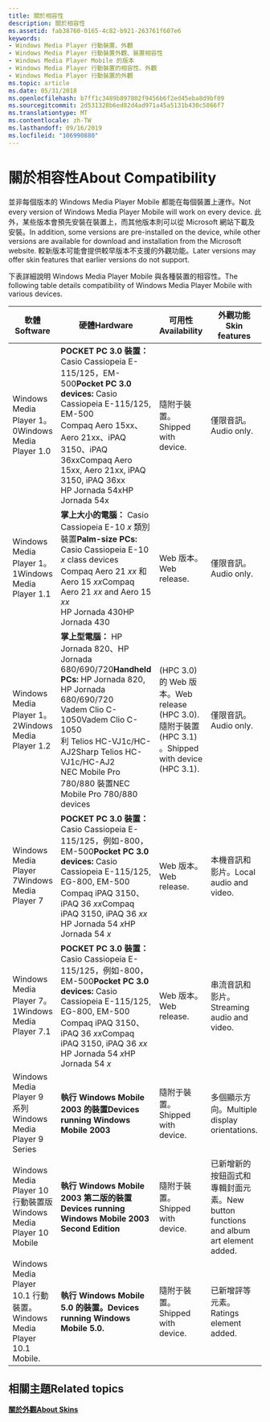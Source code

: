 ```yaml
---
title: 關於相容性
description: 關於相容性
ms.assetid: fab38760-0165-4c82-b921-263761f607e6
keywords:
- Windows Media Player 行動裝置、外觀
- Windows Media Player 行動裝置外觀、裝置相容性
- Windows Media Player Mobile 的版本
- Windows Media Player 行動裝置的相容性、外觀
- Windows Media Player 行動裝置的外觀
ms.topic: article
ms.date: 05/31/2018
ms.openlocfilehash: b7ff1c3489b897802f9456b6f2ed45eba8d9bf09
ms.sourcegitcommit: 2d531328b6ed82d4ad971a45a5131b430c5866f7
ms.translationtype: MT
ms.contentlocale: zh-TW
ms.lasthandoff: 09/16/2019
ms.locfileid: "106990880"
---
```

# <a name="about-compatibility"></a><span data-ttu-id="83532-108">關於相容性</span><span class="sxs-lookup"><span data-stu-id="83532-108">About Compatibility</span></span>

<span data-ttu-id="83532-109">並非每個版本的 Windows Media Player Mobile 都能在每個裝置上運作。</span><span class="sxs-lookup"><span data-stu-id="83532-109">Not every version of Windows Media Player Mobile will work on every device.</span></span> <span data-ttu-id="83532-110">此外，某些版本會預先安裝在裝置上，而其他版本則可以從 Microsoft 網站下載及安裝。</span><span class="sxs-lookup"><span data-stu-id="83532-110">In addition, some versions are pre-installed on the device, while other versions are available for download and installation from the Microsoft website.</span></span> <span data-ttu-id="83532-111">較新版本可能會提供較早版本不支援的外觀功能。</span><span class="sxs-lookup"><span data-stu-id="83532-111">Later versions may offer skin features that earlier versions do not support.</span></span>

<span data-ttu-id="83532-112">下表詳細說明 Windows Media Player Mobile 與各種裝置的相容性。</span><span class="sxs-lookup"><span data-stu-id="83532-112">The following table details compatibility of Windows Media Player Mobile with various devices.</span></span>



| <span data-ttu-id="83532-113">軟體</span><span class="sxs-lookup"><span data-stu-id="83532-113">Software</span></span>                          | <span data-ttu-id="83532-114">硬體</span><span class="sxs-lookup"><span data-stu-id="83532-114">Hardware</span></span>                                                                                                                                                                          | <span data-ttu-id="83532-115">可用性</span><span class="sxs-lookup"><span data-stu-id="83532-115">Availability</span></span>                                                     | <span data-ttu-id="83532-116">外觀功能</span><span class="sxs-lookup"><span data-stu-id="83532-116">Skin features</span></span>                                     |
|-----------------------------------|-----------------------------------------------------------------------------------------------------------------------------------------------------------------------------------|------------------------------------------------------------------|---------------------------------------------------|
| <span data-ttu-id="83532-117">Windows Media Player 1。0</span><span class="sxs-lookup"><span data-stu-id="83532-117">Windows Media Player 1.0</span></span>          | <span data-ttu-id="83532-118">**POCKET PC 3.0 裝置：** Casio Cassiopeia E-115/125，EM-500</span><span class="sxs-lookup"><span data-stu-id="83532-118">**Pocket PC 3.0 devices:** Casio Cassiopeia E-115/125, EM-500</span></span><br/> <span data-ttu-id="83532-119">Compaq Aero 15xx、Aero 21xx、iPAQ 3150、iPAQ 36xx</span><span class="sxs-lookup"><span data-stu-id="83532-119">Compaq Aero 15xx, Aero 21xx, iPAQ 3150, iPAQ 36xx</span></span><br/> <span data-ttu-id="83532-120">HP Jornada 54x</span><span class="sxs-lookup"><span data-stu-id="83532-120">HP Jornada 54x</span></span><br/>                   | <span data-ttu-id="83532-121">隨附于裝置。</span><span class="sxs-lookup"><span data-stu-id="83532-121">Shipped with device.</span></span>                                             | <span data-ttu-id="83532-122">僅限音訊。</span><span class="sxs-lookup"><span data-stu-id="83532-122">Audio only.</span></span>                                       |
| <span data-ttu-id="83532-123">Windows Media Player 1。1</span><span class="sxs-lookup"><span data-stu-id="83532-123">Windows Media Player 1.1</span></span>          | <span data-ttu-id="83532-124">**掌上大小的電腦：** Casio Cassiopeia E-10 *x* 類別裝置</span><span class="sxs-lookup"><span data-stu-id="83532-124">**Palm-size PCs:** Casio Cassiopeia E-10 *x* class devices</span></span><br/> <span data-ttu-id="83532-125">Compaq Aero 21 *xx* 和 Aero 15 *xx*</span><span class="sxs-lookup"><span data-stu-id="83532-125">Compaq Aero 21 *xx* and Aero 15 *xx*</span></span><br/> <span data-ttu-id="83532-126">HP Jornada 430</span><span class="sxs-lookup"><span data-stu-id="83532-126">HP Jornada 430</span></span><br/>                                      | <span data-ttu-id="83532-127">Web 版本。</span><span class="sxs-lookup"><span data-stu-id="83532-127">Web release.</span></span>                                                     | <span data-ttu-id="83532-128">僅限音訊。</span><span class="sxs-lookup"><span data-stu-id="83532-128">Audio only.</span></span>                                       |
| <span data-ttu-id="83532-129">Windows Media Player 1。2</span><span class="sxs-lookup"><span data-stu-id="83532-129">Windows Media Player 1.2</span></span>          | <span data-ttu-id="83532-130">**掌上型電腦：** HP Jornada 820、HP Jornada 680/690/720</span><span class="sxs-lookup"><span data-stu-id="83532-130">**Handheld PCs:** HP Jornada 820, HP Jornada 680/690/720</span></span><br/> <span data-ttu-id="83532-131">Vadem Clio C-1050</span><span class="sxs-lookup"><span data-stu-id="83532-131">Vadem Clio C-1050</span></span><br/> <span data-ttu-id="83532-132">利 Telios HC-VJ1c/HC-AJ2</span><span class="sxs-lookup"><span data-stu-id="83532-132">Sharp Telios HC-VJ1c/HC-AJ2</span></span><br/> <span data-ttu-id="83532-133">NEC Mobile Pro 780/880 裝置</span><span class="sxs-lookup"><span data-stu-id="83532-133">NEC Mobile Pro 780/880 devices</span></span><br/> | <span data-ttu-id="83532-134"> (HPC 3.0) 的 Web 版本。</span><span class="sxs-lookup"><span data-stu-id="83532-134">Web release (HPC 3.0).</span></span> <span data-ttu-id="83532-135">隨附于裝置 (HPC 3.1) 。</span><span class="sxs-lookup"><span data-stu-id="83532-135">Shipped with device (HPC 3.1).</span></span><br/> | <span data-ttu-id="83532-136">僅限音訊。</span><span class="sxs-lookup"><span data-stu-id="83532-136">Audio only.</span></span>                                       |
| <span data-ttu-id="83532-137">Windows Media Player 7</span><span class="sxs-lookup"><span data-stu-id="83532-137">Windows Media Player 7</span></span>            | <span data-ttu-id="83532-138">**POCKET PC 3.0 裝置：** Casio Cassiopeia E-115/125，例如-800，EM-500</span><span class="sxs-lookup"><span data-stu-id="83532-138">**Pocket PC 3.0 devices:** Casio Cassiopeia E-115/125, EG-800, EM-500</span></span><br/> <span data-ttu-id="83532-139">Compaq iPAQ 3150、iPAQ 36 *xx*</span><span class="sxs-lookup"><span data-stu-id="83532-139">Compaq iPAQ 3150, iPAQ 36 *xx*</span></span><br/> <span data-ttu-id="83532-140">HP Jornada 54 *x*</span><span class="sxs-lookup"><span data-stu-id="83532-140">HP Jornada 54 *x*</span></span><br/>                             | <span data-ttu-id="83532-141">Web 版本。</span><span class="sxs-lookup"><span data-stu-id="83532-141">Web release.</span></span>                                                     | <span data-ttu-id="83532-142">本機音訊和影片。</span><span class="sxs-lookup"><span data-stu-id="83532-142">Local audio and video.</span></span>                            |
| <span data-ttu-id="83532-143">Windows Media Player 7。1</span><span class="sxs-lookup"><span data-stu-id="83532-143">Windows Media Player 7.1</span></span>          | <span data-ttu-id="83532-144">**POCKET PC 3.0 裝置：** Casio Cassiopeia E-115/125，例如-800，EM-500</span><span class="sxs-lookup"><span data-stu-id="83532-144">**Pocket PC 3.0 devices:** Casio Cassiopeia E-115/125, EG-800, EM-500</span></span><br/> <span data-ttu-id="83532-145">Compaq iPAQ 3150、iPAQ 36 *xx*</span><span class="sxs-lookup"><span data-stu-id="83532-145">Compaq iPAQ 3150, iPAQ 36 *xx*</span></span><br/> <span data-ttu-id="83532-146">HP Jornada 54 *x*</span><span class="sxs-lookup"><span data-stu-id="83532-146">HP Jornada 54 *x*</span></span><br/>                             | <span data-ttu-id="83532-147">Web 版本。</span><span class="sxs-lookup"><span data-stu-id="83532-147">Web release.</span></span>                                                     | <span data-ttu-id="83532-148">串流音訊和影片。</span><span class="sxs-lookup"><span data-stu-id="83532-148">Streaming audio and video.</span></span>                        |
| <span data-ttu-id="83532-149">Windows Media Player 9 系列</span><span class="sxs-lookup"><span data-stu-id="83532-149">Windows Media Player 9 Series</span></span>     | <span data-ttu-id="83532-150">**執行 Windows Mobile 2003 的裝置**</span><span class="sxs-lookup"><span data-stu-id="83532-150">**Devices running Windows Mobile 2003**</span></span>                                                                                                                                           | <span data-ttu-id="83532-151">隨附于裝置。</span><span class="sxs-lookup"><span data-stu-id="83532-151">Shipped with device.</span></span>                                             | <span data-ttu-id="83532-152">多個顯示方向。</span><span class="sxs-lookup"><span data-stu-id="83532-152">Multiple display orientations.</span></span>                    |
| <span data-ttu-id="83532-153">Windows Media Player 10 行動裝置版</span><span class="sxs-lookup"><span data-stu-id="83532-153">Windows Media Player 10 Mobile</span></span>    | <span data-ttu-id="83532-154">**執行 Windows Mobile 2003 第二版的裝置**</span><span class="sxs-lookup"><span data-stu-id="83532-154">**Devices running Windows Mobile 2003 Second Edition**</span></span>                                                                                                                            | <span data-ttu-id="83532-155">隨附于裝置。</span><span class="sxs-lookup"><span data-stu-id="83532-155">Shipped with device.</span></span>                                             | <span data-ttu-id="83532-156">已新增新的按鈕函式和專輯封面元素。</span><span class="sxs-lookup"><span data-stu-id="83532-156">New button functions and album art element added.</span></span> |
| <span data-ttu-id="83532-157">Windows Media Player 10.1 行動裝置。</span><span class="sxs-lookup"><span data-stu-id="83532-157">Windows Media Player 10.1 Mobile.</span></span> | <span data-ttu-id="83532-158">**執行 Windows Mobile 5.0 的裝置。**</span><span class="sxs-lookup"><span data-stu-id="83532-158">**Devices running Windows Mobile 5.0.**</span></span>                                                                                                                                           | <span data-ttu-id="83532-159">隨附于裝置。</span><span class="sxs-lookup"><span data-stu-id="83532-159">Shipped with device.</span></span>                                             | <span data-ttu-id="83532-160">已新增評等元素。</span><span class="sxs-lookup"><span data-stu-id="83532-160">Ratings element added.</span></span>                            |



 

## <a name="related-topics"></a><span data-ttu-id="83532-161">相關主題</span><span class="sxs-lookup"><span data-stu-id="83532-161">Related topics</span></span>

<dl> <dt>

[<span data-ttu-id="83532-162">**關於外觀**</span><span class="sxs-lookup"><span data-stu-id="83532-162">**About Skins**</span></span>](about-skins-mobile.md)
</dt> </dl>

 

 





